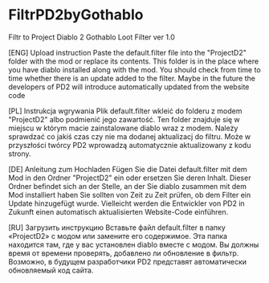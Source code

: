 # FiltrPD2byGothablo
Filtr to Project Diablo 2
Gothablo Loot Filter ver 1.0

[ENG] Upload instruction
Paste the default.filter file into the "ProjectD2" folder with the mod or replace its contents.
This folder is in the place where you have diablo installed along with the mod.
You should check from time to time whether there is an update added to the filter. Maybe in the future the developers of PD2 will introduce automatically updated from the website code

[PL] Instrukcja wgrywania
Plik default.filter wkleić do folderu z modem "ProjectD2" albo podmienić jego zawartość.
Ten folder znajduje się w miejscu w którym macie zainstalowane diablo wraz z modem.
Należy sprawdzać co jakiś czas czy nie ma dodanej aktualizacj do filtru. Może w przyszłości twórcy PD2 wprowadzą automatycznie aktualizowany z kodu strony.

[DE] Anleitung zum Hochladen
Fügen Sie die Datei default.filter mit dem Mod in den Ordner "ProjectD2" ein oder ersetzen Sie deren Inhalt.
Dieser Ordner befindet sich an der Stelle, an der Sie diablo zusammen mit dem Mod installiert haben
Sie sollten von Zeit zu Zeit prüfen, ob dem Filter ein Update hinzugefügt wurde. Vielleicht werden die Entwickler von PD2 in Zukunft einen automatisch aktualisierten Website-Code einführen.

[RU] Загрузить инструкцию
Вставьте файл default.filter в папку «ProjectD2» с модом или замените его содержимое.
Эта папка находится там, где у вас установлен diablo вместе с модом.
Вы должны время от времени проверять, добавлено ли обновление в фильтр. Возможно, в будущем разработчики PD2 представят автоматически обновляемый код сайта.
